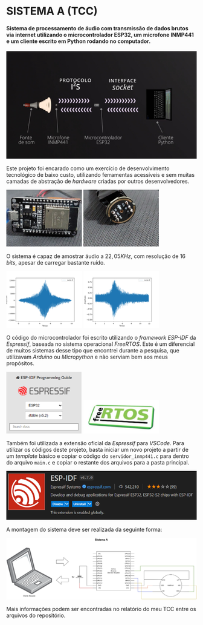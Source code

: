 # SISTEMA A (TCC)

#### Sistema de processamento de áudio com transmissão de dados brutos via internet utilizando o microcontrolador ESP32, um microfone INMP441 e um cliente escrito em Python rodando no computador.

<img src="imagens/tcc_sistemaA_1.mp4_snapshot_00.16.495.jpg">

Este projeto foi encarado como um exercício de desenvolvimento tecnológico de baixo custo, utilizando ferramentas acessíveis e sem muitas camadas de abstração de _hardware_ criadas por outros desenvolvedores.

<p float="left">
  <img src="imagens/esp32.jpg" width="200">
<img src="imagens/inmp441.jpg" width="200">
</p>

O sistema é capaz de amostrar áudio a $22,05KHz$, com resolução de 16 _bits_, apesar de carregar bastante ruído.

<p float="left">
    <img src="imagens/moto0_apriori.png" width="200">
    <img src="imagens/moto0_inmp441.png" width="200">
</p>

O código do microcontrolador foi escrito utilizando o _framework_ _ESP-IDF_ da _Espressif_, baseada no sistema operacional _FreeRTOS_. Este é um diferencial de muitos sistemas desse tipo que encontrei durante a pesquisa, que utilizavam _Arduino_ ou _Micropython_ e não serviam bem aos meus propósitos.

<p float="left">
    <img src="imagens/espidf.png" width="200">
    <img src="imagens/freertos.png" width="200">
</p>

Também foi utilizada a extensão oficial da _Espressif_ para _VSCode_. Para utilizar os códigos deste projeto, basta iniciar um novo projeto a partir de um _template_ básico e copiar o código do `servidor_inmp441.c` para dentro do arquivo `main.c` e copiar o restante dos arquivos para a pasta principal.

<img src="imagens/espidfext.png">

A montagem do sistema deve ser realizada da seguinte forma:

<img src="imagens/sistemaA.png" style="background-color:white;" />

Mais informações podem ser encontradas no relatório do meu TCC entre os arquivos do repositório.
